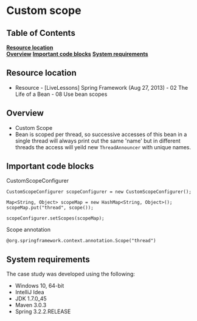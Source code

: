 # Custom scope

## Table of Contents
**[Resource location](#resource-location)**  
**[Overview](#overview)**
**[Important code blocks](#important-code-blocks)**
**[System requirements](#system-requirements)** 

## Resource location
- Resource - [LiveLessons] Spring Framework (Aug 27, 2013) - 02 The Life of a Bean - 08 Use bean scopes

## Overview
- Custom Scope
- Bean is scoped per thread, so successive accesses of this bean in a single thread will always print out the same 'name' but in different threads the access will yeild new `ThreadAnnouncer` with unique names.

## Important code blocks
CustomScopeConfigurer

    CustomScopeConfigurer scopeConfigurer = new CustomScopeConfigurer();
    
    Map<String, Object> scopeMap = new HashMap<String, Object>();
    scopeMap.put("thread", scope());
    
    scopeConfigurer.setScopes(scopeMap);

Scope annotation

    @org.springframework.context.annotation.Scope("thread")

## System requirements

The case study was developed using the following:

- Windows 10, 64-bit
- IntelliJ Idea
- JDK 1.7.0_45
- Maven 3.0.3
- Spring 3.2.2.RELEASE
